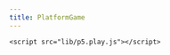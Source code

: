 ```yaml
---
title: PlatformGame
---
```

<script src="https://cdn.jsdelivr.net/npm/p5@1.2.0/lib/p5.js"></script>
    <script src="lib/p5.play.js"></script>
    
<script src="lib/GameObject.js"></script>
<script src="lib/Game.js"></script>
<script src="lib/GameCanvas.js"></script>

<script src="scripts/gameobjects/Player.js"></script>
<script src="scripts/gameobjects/Tile.js"></script>
<script src="scripts/gameobjects/TileFloor.js"></script>
<script src="scripts/gameobjects/TileWall.js"></script>
<script src="scripts/gameobjects/Coin.js"></script>
<script src="scripts/gameobjects/Enemy.js"></script>


<script src="scripts/PlatformGame.js"></script>

    
<script src="sketch.js"></script>
